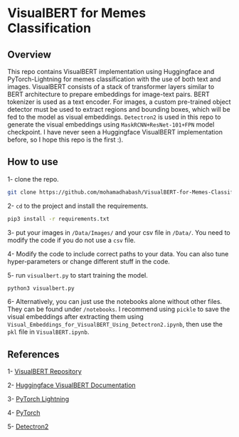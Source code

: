 # VisualBERT for Memes Classification
## Overview
This repo contains VisualBERT implementation using Huggingface and PyTorch-Lightning for memes classification with the use of both text and images. VisualBERT consists of a stack of transformer layers similar to BERT architecture to prepare embeddings for image-text pairs. BERT tokenizer is used as a text encoder. For images, a custom pre-trained object detector must be used to extract regions and bounding boxes, which will be fed to the model as visual embeddings. `Detectron2` is used in this repo to generate the visual embeddings using `MaskRCNN+ResNet-101+FPN` model checkpoint. I have never seen a Huggingface VisualBERT implementation before, so I hope this repo is the first :).

## How to use
1- clone the repo.
```bash
git clone https://github.com/mohamadhabash/VisualBERT-for-Memes-Classification.git
```
2- `cd` to the project and install the requirements.
```bash
pip3 install -r requirements.txt
```

3- put your images in `/Data/Images/` and your csv file in `/Data/`. You need to modify the code if you do not use a `csv` file. 

4- Modify the code to include correct paths to your data. You can also tune hyper-parameters or change different stuff in the code.

5- run `visualbert.py` to start training the model.
```bash
python3 visualbert.py
```
6- Alternatively, you can just use the notebooks alone without other files. They can be found under `/notebooks`. I recommend using `pickle` to save the visual embeddings after extracting them using `Visual_Embeddings_for_VisualBERT_Using_Detectron2.ipynb`, then use the `pkl` file in `VisualBERT.ipynb`.

## References
1- <a href="https://github.com/uclanlp/visualbert">VisualBERT Repository</a>

2- <a href="https://huggingface.co/docs/transformers/model_doc/visual_bert">Huggingface VisualBERT Documentation</a>

3- <a href="https://github.com/PyTorchLightning/pytorch-lightning">PyTorch Lightning</a>

4- <a href="https://github.com/pytorch/pytorch">PyTorch</a>

5- <a href="https://github.com/facebookresearch/detectron2">Detectron2</a>
